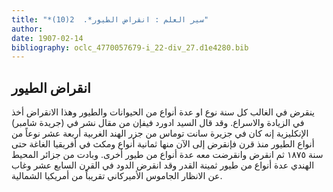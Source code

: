 ```yaml
---
title: "*سير العلم : انقراض الطيور*.  2(10)"
author: 
date: 1907-02-14
bibliography: oclc_4770057679-i_22-div_27.d1e4280.bib
---
```




##  انقراض الطيور 


 ينقرض في الغالب كل سنة نوع او عدة أنواع من الحيوانات والطيور وهذا الانقراض أخذ في الزيادة والاسراع. وقد قال السيد ادورد فيفإن من مقال نشر في (جريدة شامبر) الإنكليزية إنه كان في جزيرة سانت توماس من جزر الهند الغربية  أربعة  عشر  نوعاً من أنواع الطيور منذ قرن فإنقرض إلى الآن منها  ثمانية  أنواع ومكث في أفريقيا الغاغة حتى سنة  ١٨٧٥  ثم انقرض وانقرضت معه عدة أنواع من طيور أخرى. وبادت من جزائر المحيط الهندي عدة أنواع من طيور ثمينة القدر وقد انقرض الدود في القرن السابع  عشر  وغاب عن الانظار الجاموس الأميركاني تقريباً من أمريكيا الشمالية. 
